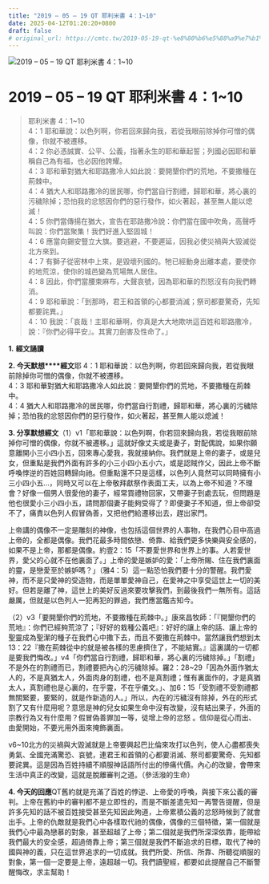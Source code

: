```yaml
---
title: "2019 – 05 – 19 QT 耶利米書 4：1~10"
date: 2025-04-12T01:20:20+0800
draft: false
# original_url: https://cmtc.tw/2019-05-19-qt-%e8%80%b6%e5%88%a9%e7%b1%b3%e6%9b%b8-4%ef%bc%9a110
---
```


![2019 – 05 – 19 QT 耶利米書 4：1~10](/images/qt.jpg   "2019 – 05 – 19 QT 耶利米書 4：1~10")

# 2019 – 05 – 19 QT 耶利米書 4：1~10

> 耶利米書 4：1~10  
> 4：1 耶和華說：以色列啊，你若回來歸向我，若從我眼前除掉你可憎的偶像，你就不被遷移。  
> 4：2 你必憑誠實、公平、公義，指著永生的耶和華起誓；列國必因耶和華稱自己為有福，也必因他誇耀。  
> 4：3 耶和華對猶大和耶路撒冷人如此說：要開墾你們的荒地，不要撒種在荊棘中。  
> 4：4 猶大人和耶路撒冷的居民哪，你們當自行割禮，歸耶和華，將心裏的污穢除掉；恐怕我的忿怒因你們的惡行發作，如火著起，甚至無人能以熄滅！  
> 4：5 你們當傳揚在猶大，宣告在耶路撒冷說：你們當在國中吹角，高聲呼叫說：你們當聚集！我們好進入堅固城！  
> 4：6 應當向錫安豎立大旗。要逃避，不要遲延，因我必使災禍與大毀滅從北方來到。  
> 4：7 有獅子從密林中上來，是毀壞列國的。牠已經動身出離本處，要使你的地荒涼，使你的城邑變為荒場無人居住。  
> 4：8 因此，你們當腰束麻布，大聲哀號，因為耶和華的烈怒沒有向我們轉消。  
> 4：9 耶和華說：「到那時，君王和首領的心都要消滅；祭司都要驚奇，先知都要詫異。」  
> 4：10 我說：「哀哉！主耶和華啊，你真是大大地欺哄這百姓和耶路撒冷，說：『你們必得平安』。其實刀劍害及性命了。」

**1.** **經文誦讀**

**2. 今天默想****經文**耶 4：1 耶和華說：以色列啊，你若回來歸向我，若從我眼前除掉你可憎的偶像，你就不被遷移。  
4：3 耶和華對猶大和耶路撒冷人如此說：要開墾你們的荒地，不要撒種在荊棘中。  
4：4 猶大人和耶路撒冷的居民哪，你們當自行割禮，歸耶和華，將心裏的污穢除掉；恐怕我的忿怒因你們的惡行發作，如火著起，甚至無人能以熄滅！

**3. 分享默想經文**（1）v1「耶和華說：以色列啊，你若回來歸向我，若從我眼前除掉你可憎的偶像，你就不被遷移。」這就好像丈夫或是妻子，對配偶說，如果你願意離開小三小四小五，回來專心愛我，我就接納你。我們就是上帝的妻子，或是兒女，但重點是我們外面有許多的小三小四小五小六，或是認賊作父，因此上帝不斷呼喚悖逆的百姓回轉歸向祂。但重點還不只是這樣，以色列人竟然可以同時擁有小三小四小五…，同時又可以在上帝敬拜獻祭作表面工夫，以為上帝不知道？不理會？好像一個男人很愛他的妻子，經常買禮物回家，又帶妻子到處去玩，但問題是他也很愛小三小四小五，請問那個妻子能夠受得了？即便妻子不知道，但上帝卻受不了，痛責以色列人假冒偽善，又把他們給遷移出去，趕出家門。

上帝講的偶像不一定是雕刻的神像，也包括這個世界的人事物，在我們心目中高過上帝的，全都是偶像。我們花最多時間依戀、倚靠、給我們更多快樂與安全感的，如果不是上帝，那都是偶像。約壹2：15「不要愛世界和世界上的事。人若愛世界，愛父的心就不在他裏面了。」上帝的愛是嫉妒的愛：「上帝所賜、住在我們裏面的靈，是戀愛至於嫉妒嗎？」（雅4：5）這一點恐怕我們要十分的警醒。我們愛神，而不是只愛神的受造物，而是單單愛神自己，在愛神之中享受這世上一切的美好。但若是離了神，這世上的美好反過來要攻擊我們，到最後我們一無所有。這話嚴厲，但就是以色列人一犯再犯的罪過，我們應當鑑古知今。

（2）v3「要開墾你們的荒地，不要撒種在荊棘中。」康來昌牧師：「『開墾你們的荒地』：你們已經夠荒涼了；『好好的栽種公義吧』：好好的讓上帝的話、讓上帝的聖靈成為聖潔的種子在我們心中撒下去，而且不要撒在荊棘中。當然讓我們想到太13：22『撒在荊棘從中的就是被各樣的思慮擠住了，不能結實。』這裏講的一切都是要我們悔改。」v4「你們當自行割禮，歸耶和華，將心裏的污穢除掉。」「割禮」不是外在的割禮而已，割禮要把內心的污穢除掉。羅2：28~29「因為外面作猶太人的，不是真猶太人，外面肉身的割禮，也不是真割禮；惟有裏面作的，才是真猶太人，真割禮也是心裏的，在乎靈，不在乎儀文。」、加6：15「受割禮不受割禮都無關緊要，要緊的，就是作新造的人。」所以，內在的污穢沒有除掉，外在的形式割了又有什麼用呢？意思是神的兒女如果生命中沒有改變，沒有結出果子，外面的宗教行為又有什麼用？假冒偽善罪加一等，徒增上帝的忿怒 。信仰是從心而出、由愛開始，不要光用外面來掩飾裏面。

v6~10北方的災禍與大毀滅就是上帝要興起巴比倫來攻打以色列，使人心盡都喪失勇氣、全國充滿驚恐、哀號，連君王和首領的心都要消滅、祭司都要驚奇、先知都要詫異。這是因為百姓持續不順服神話語所付出的慘痛代價。內心的改變，會帶來生活中真正的改變，這就是脫離審判之道。（參活潑的生命）

**4. 今天的回應**QT舊約就是充滿了百姓的悖逆、上帝愛的呼喚，與接下來公義的審判。上帝在舊約中的審判都不是立即性的，而是不斷差遣先知一再警告提醒，但是許多先知的話不被百姓接受甚至先知因此殉道，上帝累積公義的忿怒時候到了就會出手。上帝的仇敵就是我們心中各樣取代祂的偶像，偶像的三個特徵，第一個就是我們心中最為戀慕的對象，甚至超越了上帝；第二個就是我們所深深依靠，能帶給我們最大的安全感，超過倚靠上帝；第三個就是我們不斷追求的目標，取代了神的國與神的義，只在這世界追求的一切成就。我們所愛、所信、所靠、所聽從順服的對象，第一個一定要是上帝，遠超越一切。我們讀聖經，都要如此提醒自己不斷警醒悔改，求主幫助！